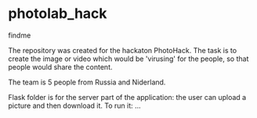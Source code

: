 # photolab_hack
findme

The repository was created for the hackaton PhotoHack. 
The task is to create the image or video which would be 'virusing' for the people, so that people would share the content. 

The team is 5 people from Russia and Niderland. 

Flask folder is for the server part of the application: the user can upload a picture and then download it. 
To run it: ...
